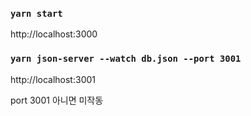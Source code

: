 ### `yarn start`

http://localhost:3000

### `yarn json-server --watch db.json --port 3001`

http://localhost:3001

port 3001 아니면 미작동
